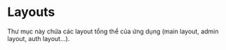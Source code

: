 # Layouts

Thư mục này chứa các layout tổng thể của ứng dụng (main layout, admin layout, auth layout...). 